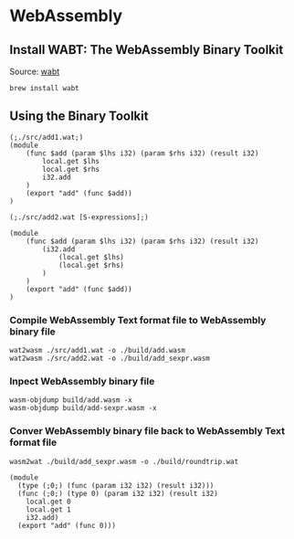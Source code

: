 # WebAssembly

## Install WABT: The WebAssembly Binary Toolkit

Source: [wabt](https://github.com/WebAssembly/wabt)

```
brew install wabt
```

## Using the Binary Toolkit

```wat
(;./src/add1.wat;)
(module
    (func $add (param $lhs i32) (param $rhs i32) (result i32)
        local.get $lhs
        local.get $rhs
        i32.add
    )
    (export "add" (func $add))
)
```

```wat
(;./src/add2.wat [S-expressions];)

(module
    (func $add (param $lhs i32) (param $rhs i32) (result i32)
        (i32.add
            (local.get $lhs)
            (local.get $rhs)
        )
    )
    (export "add" (func $add))
)
```

### Compile WebAssembly Text format file to WebAssembly binary file

```
wat2wasm ./src/add1.wat -o ./build/add.wasm
wat2wasm ./src/add2.wat -o ./build/add_sexpr.wasm
```

### Inpect WebAssembly binary file

```
wasm-objdump build/add.wasm -x
wasm-objdump build/add-sexpr.wasm -x
```

### Conver WebAssembly binary file back to WebAssembly Text format file

```
wasm2wat ./build/add_sexpr.wasm -o ./build/roundtrip.wat
```

```wat
(module
  (type (;0;) (func (param i32 i32) (result i32)))
  (func (;0;) (type 0) (param i32 i32) (result i32)
    local.get 0
    local.get 1
    i32.add)
  (export "add" (func 0)))
```
